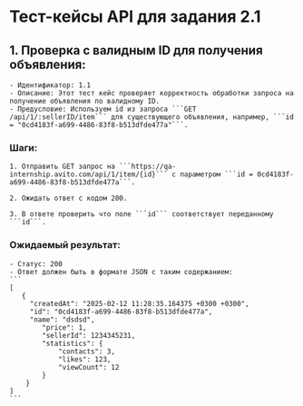 # Тест-кейсы API для задания 2.1

## 1. Проверка с валидным ID для получения объявления:

    - Идентификатор: 1.1
    - Описание: Этот тест кейс проверяет корректность обработки запроса на получение объявления по валидному ID.
    - Предусловие: Используем id из запроса ```GET /api/1/:sellerID/item``` для существующего объявления, например, ```id = "0cd4183f-a699-4486-83f8-b513dfde477a"```.

###  Шаги:

    1. Отправить GET запрос на ```https://qa-internship.avito.com/api/1/item/{id}``` с параметром ```id = 0cd4183f-a699-4486-83f8-b513dfde477a```.
    
    2. Ожидать ответ с кодом 200.

    3. В ответе проверить что поле ```id``` соответствует переданному ```id```.

### Ожидаемый результат:

    - Статус: 200
    - Ответ должен быть в формате JSON с таким содержанием:
    ```
    [
       {
         "createdAt": "2025-02-12 11:28:35.164375 +0300 +0300",
         "id": "0cd4183f-a699-4486-83f8-b513dfde477a",
         "name": "dsdsd",
            "price": 1,
            "sellerId": 1234345231,
            "statistics": {
                "contacts": 3,
                "likes": 123,
                "viewCount": 12
            }
        }
    ]
    ```